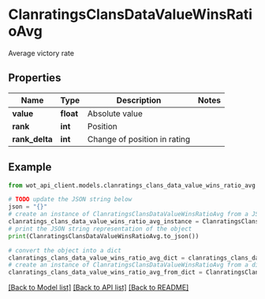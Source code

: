 # ClanratingsClansDataValueWinsRatioAvg

Average victory rate

## Properties

Name | Type | Description | Notes
------------ | ------------- | ------------- | -------------
**value** | **float** | Absolute value | 
**rank** | **int** | Position | 
**rank_delta** | **int** | Change of position in rating | 

## Example

```python
from wot_api_client.models.clanratings_clans_data_value_wins_ratio_avg import ClanratingsClansDataValueWinsRatioAvg

# TODO update the JSON string below
json = "{}"
# create an instance of ClanratingsClansDataValueWinsRatioAvg from a JSON string
clanratings_clans_data_value_wins_ratio_avg_instance = ClanratingsClansDataValueWinsRatioAvg.from_json(json)
# print the JSON string representation of the object
print(ClanratingsClansDataValueWinsRatioAvg.to_json())

# convert the object into a dict
clanratings_clans_data_value_wins_ratio_avg_dict = clanratings_clans_data_value_wins_ratio_avg_instance.to_dict()
# create an instance of ClanratingsClansDataValueWinsRatioAvg from a dict
clanratings_clans_data_value_wins_ratio_avg_from_dict = ClanratingsClansDataValueWinsRatioAvg.from_dict(clanratings_clans_data_value_wins_ratio_avg_dict)
```
[[Back to Model list]](../README.md#documentation-for-models) [[Back to API list]](../README.md#documentation-for-api-endpoints) [[Back to README]](../README.md)


